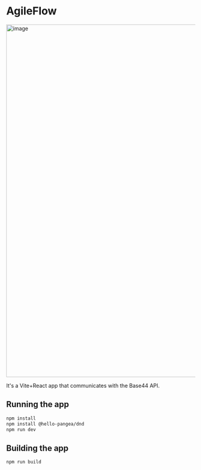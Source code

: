 # AgileFlow

<img width="1703" height="940" alt="image" src="https://github.com/user-attachments/assets/aba23fe3-cef1-4a93-a6e9-238b4d2b59f5" />

It's a Vite+React app that communicates with the Base44 API.

## Running the app

```bash
npm install
npm install @hello-pangea/dnd
npm run dev
```

## Building the app

```bash
npm run build
```
